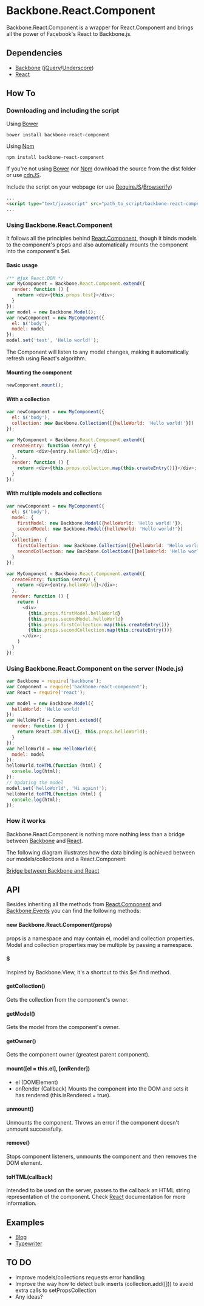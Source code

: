 # Backbone.React.Component

Backbone.React.Component is a wrapper for React.Component and brings all the power of Facebook's React to Backbone.js.

## Dependencies
* [Backbone](http://backbonejs.org/) ([jQuery](http://jquery.com/)/[Underscore](http://underscorejs.org/))
* [React](http://facebook.github.io/react/)

## How To
### Downloading and including the script
Using [Bower](http://bower.io/)
```shell
bower install backbone-react-component
```

Using [Npm](https://npmjs.org/)
```shell
npm install backbone-react-component
```
If you're not using [Bower](http://bower.io/) nor [Npm](https://npmjs.org/) download the source from the dist folder or use [cdnJS](http://cdnjs.com/).

Include the script on your webpage (or use [RequireJS](http://requirejs.org/)/[Browserify](http://browserify.org/))
```html
...
<script type="text/javascript" src="path_to_script/backbone-react-component-min.js"></script>
...
```

### Using Backbone.React.Component
It follows all the principles behind [React.Component](http://facebook.github.io/react/docs/component-api.html), though it binds models to the component's props and also automatically mounts the component into the component's $el.

#### Basic usage
```js
/** @jsx React.DOM */
var MyComponent = Backbone.React.Component.extend({
  render: function () {
    return <div>{this.props.test}</div>;
  }
});
var model = new Backbone.Model();
var newComponent = new MyComponent({
  el: $('body'),
  model: model
});
model.set('test', 'Hello world!');
```
The Component will listen to any model changes, making it automatically refresh using React's algorithm.

#### Mounting the component
```js
newComponent.mount();
```

#### With a collection
```js
var newComponent = new MyComponent({
  el: $('body'),
  collection: new Backbone.Collection([{helloWorld: 'Hello world!'}])
});
```
```js
var MyComponent = Backbone.React.Component.extend({
  createEntry: function (entry) {
    return <div>{entry.helloWorld}</div>;
  },
  render: function () {
    return <div>{this.props.collection.map(this.createEntry())}</div>;
  }
});
```

#### With multiple models and collections
```js
var newComponent = new MyComponent({
  el: $('body'),
  model: {
    firstModel: new Backbone.Model({helloWorld: 'Hello world!'}),
    secondModel: new Backbone.Model({helloWorld: 'Hello world!'})
  },
  collection: {
    firstCollection: new Backbone.Collection([{helloWorld: 'Hello world!'}]),
    secondCollection: new Backbone.Collection([{helloWorld: 'Hello world!'}])
  }
});
```
```js
var MyComponent = Backbone.React.Component.extend({
  createEntry: function (entry) {
    return <div>{entry.helloWorld}</div>;
  },
  render: function () {
    return (
      <div>
        {this.props.firstModel.helloWorld}
        {this.props.secondModel.helloWorld}
        {this.props.firstCollection.map(this.createEntry())}
        {this.props.secondCollection.map(this.createEntry())}
      </div>;
    )
  }
});
```

### Using Backbone.React.Component on the server (Node.js)
```js
var Backbone = require('backbone');
var Component = require('backbone-react-component');
var React = require('react');

var model = new Backbone.Model({
  helloWorld: 'Hello world!'
});
var HelloWorld = Component.extend({
  render: function () {
    return React.DOM.div({}, this.props.helloWorld);
  }
});
var helloWorld = new HelloWorld({
  model: model
});
helloWorld.toHTML(function (html) {
  console.log(html);
});
// Updating the model
model.set('helloWorld', 'Hi again!');
helloWorld.toHTML(function (html) {
  console.log(html);
});
```

### How it works
Backbone.React.Component is nothing more nothing less than a bridge between [Backbone](http://backbonejs.org/) and [React](http://facebook.github.io/react/).

The following diagram illustrates how the data binding is achieved between our models/collections and a React.Component:

[Bridge between Backbone and React](http://yuml.me/ded0336c)

## API
Besides inheriting all the methods from [React.Component](http://facebook.github.io/react/docs/component-api.html) and [Backbone.Events](http://backbonejs.org/#Events) you can find the following methods:

#### new Backbone.React.Component(props)
props is a namespace and may contain el, model and collection properties. Model and collection properties may be multiple by passing a namespace.

#### $
Inspired by Backbone.View, it's a shortcut to this.$el.find method.

#### getCollection()
Gets the collection from the component's owner.

#### getModel()
Gets the model from the component's owner.

#### getOwner()
Gets the component owner (greatest parent component).

#### mount([el = this.el], [onRender])
* el (DOMElement)
* onRender (Callback)
Mounts the component into the DOM and sets it has rendered (this.isRendered = true).

#### unmount()
Unmounts the component. Throws an error if the component doesn't unmount successfully.

#### remove()
Stops component listeners, unmounts the component and then removes the DOM element.

#### toHTML(callback)
Intended to be used on the server, passes to the callback an HTML string representation of the component. Check [React](http://facebook.github.io/react/) documentation for more information.

## Examples
* [Blog](https://github.com/magalhas/backbone-react-component/tree/master/examples/blog)
* [Typewriter](https://rawgithub.com/magalhas/backbone-react-component/master/examples/typewriter/index.html)

## TO DO
* Improve models/collections requests error handling
* Improve the way how to detect bulk inserts (collection.add([])) to avoid extra calls to setPropsCollection
* Any ideas?